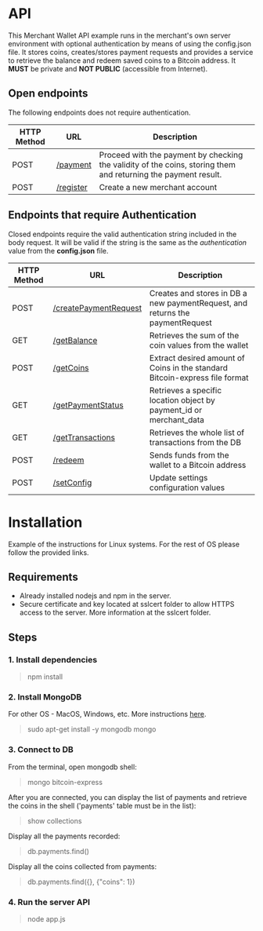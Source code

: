 # API

This Merchant Wallet API example runs in the merchant's own server environment with optional authentication by means of using the config.json file. It stores coins, creates/stores payment requests and provides a service to retrieve the balance and redeem saved coins to a Bitcoin address. It **MUST** be private and **NOT PUBLIC** (accessible from Internet).

## Open endpoints

The following endpoints does not require authentication.

| HTTP Method        | URL           | Description  |
| ------------- |-------------| -----|
| POST | [/payment](docs/payment.md) | Proceed with the payment by checking the validity of the coins, storing them and returning the payment result. |
| POST | [/register](docs/register.md) | Create a new merchant account |

## Endpoints that require Authentication

Closed endpoints require the valid authentication string included in the body request. It will be valid if the string is the same as the *authentication* value from the **config.json** file.

| HTTP Method        | URL           | Description  |
| ------------- |-------------| -----|
| POST | [/createPaymentRequest](docs/createPaymentRequest.md) | Creates and stores in DB a new paymentRequest, and returns the paymentRequest |
| GET | [/getBalance](docs/getBalance.md) | Retrieves the sum of the coin values from the wallet |
| POST | [/getCoins](docs/getCoins.md) | Extract desired amount of Coins in the standard Bitcoin-express file format |
| GET | [/getPaymentStatus](docs/getPaymentStatus.md) | Retrieves a specific location object by payment_id or merchant_data |
| GET | [/getTransactions](docs/getTransactions.md) | Retrieves the whole list of transactions from the DB |
| POST | [/redeem](docs/redeem.md) | Sends funds from the wallet to a Bitcoin address |
| POST | [/setConfig](docs/setConfig.md) | Update settings configuration values |


# Installation

Example of the instructions for Linux systems. For the rest of OS please follow the provided links.

## Requirements

- Already installed nodejs and npm in the server.
- Secure certificate and key located at sslcert folder to allow HTTPS access to the server. More information at the sslcert folder.

## Steps

### 1. Install dependencies

> npm install


### 2. Install MongoDB

For other OS - MacOS, Windows, etc. More instructions [here](https://docs.mongodb.com/manual/installation/).

> sudo apt-get install -y mongodb
> mongo


### 3. Connect to DB

From the terminal, open mongodb shell:

> mongo bitcoin-express

After you are connected, you can display the list of payments and retrieve the coins in the shell ('payments' table must be in the list):

> show collections

Display all the payments recorded:

> db.payments.find()

Display all the coins collected from payments:

> db.payments.find({}, {"coins": 1})


### 4. Run the server API

> node app.js

